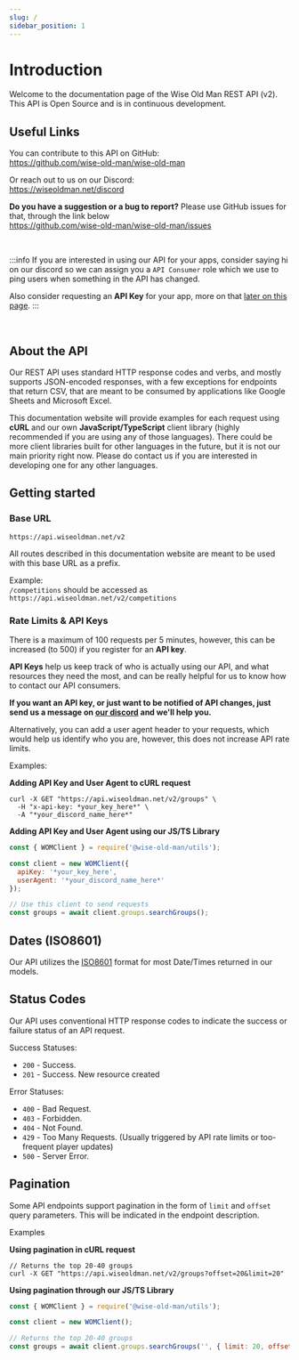 ```yaml
---
slug: /
sidebar_position: 1
---
```


# Introduction

Welcome to the documentation page of the Wise Old Man REST API (v2). This API is Open Source and is in continuous development.

## Useful Links

You can contribute to this API on GitHub: <br />
https://github.com/wise-old-man/wise-old-man

Or reach out to us on our Discord: <br />
https://wiseoldman.net/discord

**Do you have a suggestion or a bug to report?** Please use GitHub issues for that, through the link below <br />
https://github.com/wise-old-man/wise-old-man/issues

<br />

:::info
If you are interested in using our API for your apps, consider saying hi on our discord so we can assign you a `API Consumer` role which
we use to ping users when something in the API has changed.

Also consider requesting an **API Key** for your app, more on that [later on this page](/#rate-limits--api-keys).
:::

<br />

## About the API

Our REST API uses standard HTTP response codes and verbs, and mostly supports JSON-encoded responses, with a few exceptions for endpoints that return CSV, that are meant to be consumed by applications like Google Sheets and Microsoft Excel.

This documentation website will provide examples for each request using **cURL** and our own **JavaScript/TypeScript** client library (highly recommended if you are using any of those languages). There could be more client libraries built for other languages in the future, but it is not our main priority right now. Please do contact us if you are interested in developing one for any other languages.

## Getting started

### Base URL

```
https://api.wiseoldman.net/v2
```

All routes described in this documentation website are meant to be used with this base URL as a prefix.

Example: <br />
`/competitions` should be accessed as `https://api.wiseoldman.net/v2/competitions`

### Rate Limits & API Keys

There is a maximum of 100 requests per 5 minutes, however, this can be increased (to 500) if you register for an **API key**.

**API Keys** help us keep track of who is actually using our API, and what resources they need the most, and can be really helpful for us to know how to contact our API consumers.

**If you want an API key, or just want to be notified of API changes, just send us a message on [our discord](https://wiseoldman.net/discord) and we'll help you.**

Alternatively, you can add a user agent header to your requests, which would help us identify who you are, however, this does not increase API rate limits.

Examples:

**Adding API Key and User Agent to cURL request**

```
curl -X GET "https://api.wiseoldman.net/v2/groups" \
  -H "x-api-key: *your_key_here*" \
  -A "*your_discord_name_here*"
```

**Adding API Key and User Agent using our JS/TS Library**

```javascript
const { WOMClient } = require('@wise-old-man/utils');

const client = new WOMClient({
  apiKey: '*your_key_here',
  userAgent: '*your_discord_name_here*'
});

// Use this client to send requests
const groups = await client.groups.searchGroups();
```

## Dates (ISO8601)

Our API utilizes the [ISO8601](https://en.wikipedia.org/wiki/ISO_8601) format for most Date/Times returned in our models.

## Status Codes

Our API uses conventional HTTP response codes to indicate the success or failure status of an API request.

Success Statuses:

- `200` - Success.
- `201` - Success. New resource created

Error Statuses:

- `400` - Bad Request.
- `403` - Forbidden.
- `404` - Not Found.
- `429` - Too Many Requests. (Usually triggered by API rate limits or too-frequent player updates)
- `500` - Server Error.

## Pagination

Some API endpoints support pagination in the form of `limit` and `offset` query parameters. This will be indicated in the endpoint description.

Examples

**Using pagination in cURL request**

```
// Returns the top 20-40 groups
curl -X GET "https://api.wiseoldman.net/v2/groups?offset=20&limit=20"
```

**Using pagination through our JS/TS Library**

```javascript
const { WOMClient } = require('@wise-old-man/utils');

const client = new WOMClient();

// Returns the top 20-40 groups
const groups = await client.groups.searchGroups('', { limit: 20, offset: 20 });
```
